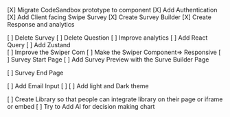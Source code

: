 [X] Migrate CodeSandbox prototype to component
[X] Add Authentication
[X] Add Client facing Swipe Survey
[X] Create Survey Builder
[X] Create Response and analytics

[ ] Delete Survey
[ ] Delete Question
[ ] Improve analytics
[ ] Add React Query
[ ] Add Zustand    
[ ] Improve the Swiper Com
[ ] Make the Swiper Component=> Responsive
[ ] Survey Start Page
[ ] Add Survey Preview with the Surve Builder Page


[ ] Survey End Page


[ ] Add Email Input 
[ ] 
[ ] Add light and Dark theme 

[ ] Create Library so that people can integrate library on their page or iframe or embed
[ ] Try to Add AI for decision making chart

